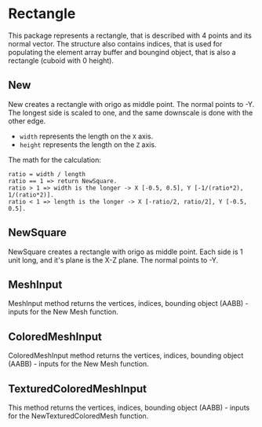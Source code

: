 # Rectangle

This package represents a rectangle, that is described with 4 points and its normal vector. The structure also contains indices, that is used for populating the element array buffer and boungind object, that is also a rectangle (cuboid with 0 height). 

## New

New creates a rectangle with origo as middle point. The normal points to -Y. The longest side is scaled to one, and the same downscale is done with the other edge.

- `width` represents the length on the `X` axis.
- `height` represents the length on the `Z` axis.

The math for the calculation:

```
ratio = width / length
ratio == 1 => return NewSquare.
ratio > 1 => width is the longer -> X [-0.5, 0.5], Y [-1/(ratio*2), 1/(ratio*2)].
ratio < 1 => length is the longer -> X [-ratio/2, ratio/2], Y [-0.5, 0.5].
```

## NewSquare

NewSquare creates a rectangle with origo as middle point. Each side is 1 unit long, and it's plane is the X-Z plane. The normal points to -Y.

## MeshInput

MeshInput method returns the vertices, indices, bounding object (AABB) - inputs for the New Mesh function.

## ColoredMeshInput

ColoredMeshInput method returns the vertices, indices, bounding object (AABB) - inputs for the New Mesh function.

## TexturedColoredMeshInput

This method returns the vertices, indices, bounding object (AABB) - inputs for the NewTexturedColoredMesh function.
